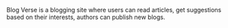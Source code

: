 Blog Verse is a blogging site where users can read articles, get suggestions based on their interests, authors can publish new blogs.
